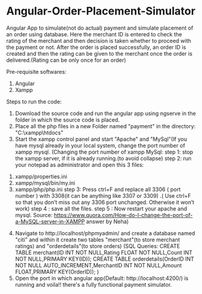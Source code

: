 # Angular-Order-Placement-Simulator
Angular App to simulate(not do actual) payment and simulate placement of an order using database. Here the merchant ID is entered to check the rating of the merchant and then decision is taken whether to proceed with the payment or not.
After the order is placed successfully, an order ID is created and then the rating can be given to the merchant once the order is delivered.(Rating can be only once for an order)

Pre-requisite softwares:
1. Angular 
2. Xampp 

Steps to run the code:
1. Download the source code and run the angular app using ngserve in the folder in which the source code is placed.
2. Place all the php files in a new Folder named "payment" in the directory: "C:\xampp\htdocs"
3. Start the xampp control panel and start "Apache" and "MySql"(If you have mysql already in your local system, change the port number of xampp mysql.
(Changing the port number of xampp MySql:
step 1: stop the xampp server, if it is already running.(to avoid collapse)
step 2: run your notepad as administrator and open this 3 files:
1) xampp/properties.ini
2) xampp/mysql/bin/my.ini
3) xampp/php/php.ini
step 3: Press ctrl+F and replace all 3306 ( port number ) with 3308(it can be anything like 3307 or 3309) .( Use ctrl+F so that you don’t miss out any 3306 port unchanged. Otherwise it won’t work)
step 4 : save all the files.
step 5 : Now restart your apache and mysql.
Source: https://www.quora.com/How-do-I-change-the-port-of-a-MySQL-server-in-XAMPP answer by Neha)
4. Navigate to http://localhost/phpmyadmin/ and create a database named "citi" and within it create two tables "merchant"(to store merchant ratings) and "orderdetails"(to store orders)
(SQL Queries:
CREATE TABLE merchant(ID INT NOT NULL,Rating FLOAT NOT NULL,Count INT NOT NULL,PRIMARY KEY(ID));
CREATE TABLE orderdetails(OrderID INT NOT NULL AUTO_INCREMENT,MerchantID INT NOT NULL,Amount FLOAT,PRIMARY KEY(OrderID));
)
5. Open the port in which angular app(Default: http://localhost:4200/) is running and voila!! there's a fully functional payment simulator.
